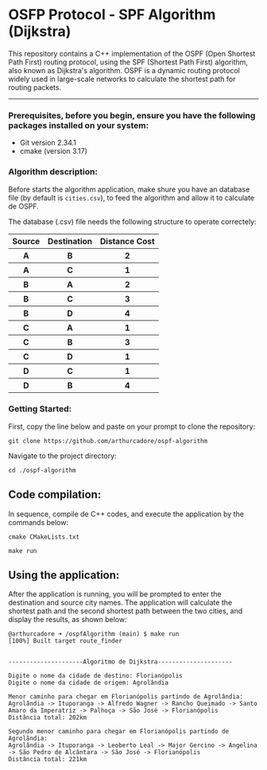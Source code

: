 # OSFP Protocol - SPF Algorithm (Dijkstra)

This repository contains a C++ implementation of the OSPF (Open Shortest Path First) routing protocol, using the SPF (Shortest Path First) algorithm, also known as Dijkstra's algorithm. OSPF is a dynamic routing protocol widely used in large-scale networks to calculate the shortest path for routing packets.

---
### Prerequisites, before you begin, ensure you have the following packages installed on your system:

- Git version 2.34.1
- cmake (version 3.17)


### Algorithm description: 

Before starts the algorithm application, make shure you have an database file (by default is `cities.csv`), to feed the algorithm and allow it to calculate de OSPF. 

The database (.csv) file needs the following structure to operate correctely: 

<table align="center">
  <tr>
    <th>Source</th>
    <th>Destination</th>
    <th>Distance Cost</th>
  </tr>
  <tr>
    <th>A</th>
    <th>B</th>
    <th>2</th>
  </tr>
  <tr>
    <th>A</th>
    <th>C</th>
    <th>1</th>
  </tr>
  <tr>
    <th>B</th>
    <th>A</th>
    <th>2</th>
  </tr>
  <tr>
    <th>B</th>
    <th>C</th>
    <th>3</th>
  </tr>
  <tr>
    <th>B</th>
    <th>D</th>
    <th>4</th>
  </tr>
  <tr>
    <th>C</th>
    <th>A</th>
    <th>1</th>
  </tr>
  <tr>
    <th>C</th>
    <th>B</th>
    <th>3</th>
  </tr>
  <tr>
    <th>C</th>
    <th>D</th>
    <th>1</th>
  </tr>
  <tr>
    <th>D</th>
    <th>C</th>
    <th>1</th>
  </tr>
  <tr>
    <th>D</th>
    <th>B</th>
    <th>4</th>
  </tr>
</table>

### Getting Started:

First, copy the line below and paste on your prompt to clone the repository:

```
git clone https://github.com/arthurcadore/ospf-algorithm
```

Navigate to the project directory:
```
cd ./ospf-algorithm
```

## Code compilation: 

In sequence, compile de C++ codes, and execute the application by the commands below: 

```
cmake CMakeLists.txt

make run
```

## Using the application: 

After the application is running, you will be prompted to enter the destination and source city names. The application will calculate the shortest path and the second shortest path between the two cities, and display the results, as shown below:

```
@arthurcadore ➜ /ospfAlgorithm (main) $ make run
[100%] Built target route_finder


---------------------Algoritmo de Dijkstra---------------------

Digite o nome da cidade de destino: Florianópolis
Digite o nome da cidade de origem: Agrolândia

Menor caminho para chegar em Florianópolis partindo de Agrolândia: 
Agrolândia -> Ituporanga -> Alfredo Wagner -> Rancho Queimado -> Santo Amaro da Imperatriz -> Palhoça -> São José -> Florianópolis 
Distância total: 202km

Segundo menor caminho para chegar em Florianópolis partindo de Agrolândia: 
Agrolândia -> Ituporanga -> Leoberto Leal -> Major Gercino -> Angelina -> São Pedro de Alcântara -> São José -> Florianópolis 
Distância total: 221km
 
```



